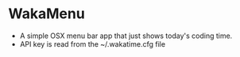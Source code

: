 # WakaMenu

* A simple OSX menu bar app that just shows today's coding time.
* API key is read from the ~/.wakatime.cfg file
